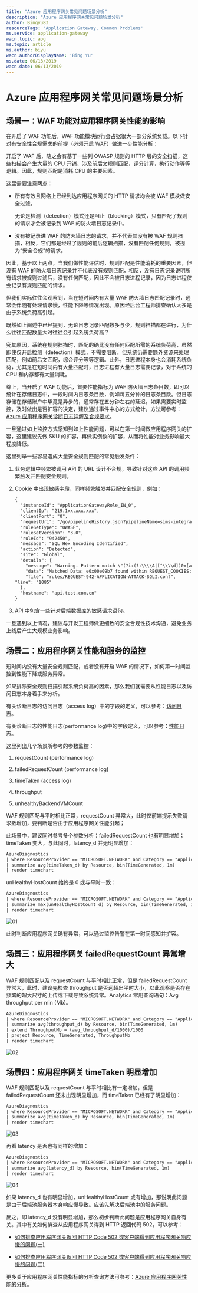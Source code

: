 ```yaml
---
title: "Azure 应用程序网关常见问题场景分析"
description: "Azure 应用程序网关常见问题场景分析"
author: Bingyu83
resourceTags: 'Application Gateway, Common Problems'
ms.service: application-gateway
wacn.topic: aog
ms.topic: article
ms.author: biyu
wacn.authorDisplayName: 'Bing Yu'
ms.date: 06/13/2019
wacn.date: 06/13/2019
---
```


# Azure 应用程序网关常见问题场景分析

## 场景一：WAF 功能对应用程序网关性能的影响

在开启了 WAF 功能后，WAF 功能模块运行会占据很大一部分系统负载。以下针对有安全性合规需求的前提（必须开启 WAF）做进一步性能分析：

开启了 WAF 后，随之会有基于一些列 OWASP 规则的 HTTP 层的安全扫描，这些扫描会产生大量的 CPU 开销，涉及前后文规则匹配，评分计算，执行动作等等逻辑。因此，规则匹配是消耗 CPU 的主要因素。

这里需要注意两点：

* 所有有效且网络上已经到达应用程序网关的 HTTP 请求均会被 WAF 模块做安全过滤。

    无论是检测（detection）模式还是阻止（blocking）模式，只有匹配了规则的请求才会被记录到 WAF 的防火墙日志记录中。

* 没有被记录进 WAF 的防火墙日志的请求，并不代表其没有被 WAF 规则扫描，相反，它们都是经过了规则的前后逻辑扫描，没有匹配任何规则，被视为“安全合规”的请求。

因此，基于以上两点，当我们做性能评估时，规则匹配是性能消耗的重要因素，但没有 WAF 的防火墙日志记录并不代表没有规则匹配，相反，没有日志记录说明所有请求被规则过滤后，没有任何匹配，因此不会被日志进程记录，因为日志进程仅会记录有规则匹配的请求。

但我们实际往往会观察到，当在短时间内有大量 WAF 防火墙日志匹配记录时，通常会伴随有处理请求慢，性能下降等情况出现。原因经后台工程师排查确认大多是由于系统负荷高引起。

既然如上阐述中已经提到，无论日志记录匹配数多与少，规则扫描都在进行，为什么往往匹配数量大时往往会引起系统负荷高？

究其原因，系统在规则扫描时，匹配的确比没有任何匹配所需的系统负荷高，虽然即使仅开启检测（detection）模式，不需要阻断，但系统仍需要额外资源来处理匹配，例如前后文匹配，综合评分等等逻辑。此外，日志进程本身也会消耗系统负荷，尤其是在短时间内有大量匹配时，日志进程有大量日志需要记录，对于系统的 CPU 和内存都有大量消耗。

综上，当开启了 WAF 功能后，首要性能指标为 WAF 防火墙日志条目数，即可以统计在存储日志中，一段时间内日志条目数，例如每五分钟的日志条目数。但日志存储在存储账户中毕竟是异步的，通常存在五分钟左右的延迟。如果需要实时监控，及时做出是否扩容的决定，建议通过事件中心的方式统计。方法可参考：[Azure 应用程序网关诊断日志详解及合规要求](https://docs.azure.cn/zh-cn/application-gateway/aog-application-gateway-diagnostic-log-details-and-compliance-requirements)。

一旦通过如上监控方式感知到如上性能问题，可以在第一时间做应用程序网关的扩容，这里建议先做 SKU 的扩容，再做实例数的扩容，从而将性能对业务影响最大程度降低。

这里列举一些容易造成大量安全规则匹配的常见触发条件：

1. 业务逻辑中频繁被调用 API 的 URL 设计不合规，导致针对这些 API 的调用频繁触发并匹配安全规则。

2. Cookie 中出现敏感字段，同样频繁触发并匹配安全规则，例如：

    ```xml
    {
      "instanceId": "ApplicationGatewayRole_IN_0",
      "clientIp": "219.1xx.xxx.xxx",
      "clientPort": "0",
      "requestUri": "/go/pipelineHistory.json?pipelineName=sims-integration-master",
      "ruleSetType": "OWASP",
      "ruleSetVersion": "3.0",
      "ruleId": "942450",
      "message": "SQL Hex Encoding Identified",
      "action": "Detected",
      "site": "Global",
      "details": {
        "message": "Warning. Pattern match \"(?i:(?:\\\\A|[^\\\\d])0x[a-f\\\\d]{3,}[a-f\\\\d]*)+\" at REQUEST_COOKIES:JSESSIONID.",
        "data": "Matched Data: e0x00e09b7 found within REQUEST_COOKIES:JSESSIONID: node0x00e09b7gkafqim8699b2xkw44438.node0",
        "file": "rules/REQUEST-942-APPLICATION-ATTACK-SQLI.conf",
    "line": "1085"
      },
      "hostname": "api.test.com.cn"
    }
    ```

3. API 中包含一些针对后端数据库的敏感请求语句。

一旦遇到以上情况，建议与开发工程师做更细致的安全合规性技术沟通，避免业务上线后产生大规模业务影响。

## 场景二：应用程序网关性能和服务的监控

短时间内没有大量安全规则匹配，或者没有开启 WAF 的情况下，如何第一时间监控到性能下降或服务异常。

如果排除安全规则扫描引起系统负荷高的因素，那么我们就需要从性能日志以及访问日志本身着手来分析。

有关诊断日志的访问日志（access log）中的字段的定义，可以参考：[访问日志](https://docs.azure.cn/zh-cn/application-gateway/application-gateway-diagnostics#access-log)。

有关诊断日志的性能日志(performance log)中的字段定义，可以参考：[性能日志](https://docs.azure.cn/zh-cn/application-gateway/application-gateway-diagnostics#performance-log)。

这里列出几个场景所参考的参数监控：

1. requestCount (performance log)

2. failedRequestCount (performance log)

3. timeTaken (access log)

4. throughput

5. unhealthyBackendVMCount

WAF 规则匹配与平时相比正常，requestCount 异常大，此时仅前端提示失败请求数增加，要判断是否由于应用程序网关性能引起；

此场景中，建议同时参考多个参数分析：failedRequestCount 也有明显增加；timeTaken 变大，与此同时，latency_d 并无明显增加：

```xml
AzureDiagnostics
| where ResourceProvider == "MICROSOFT.NETWORK" and Category == "ApplicationGatewayAccessLog"
| summarize avg(timeTaken_d) by Resource, bin(TimeGenerated, 1m)
| render timechart
```

unHealthyHostCount 始终是 0 或与平时一致：

```xml
AzureDiagnostics
| where ResourceProvider == "MICROSOFT.NETWORK" and Category == "ApplicationGatewayPerformanceLog"
| summarize max(unHealthyHostCount_d) by Resource, bin(TimeGenerated, 1m)
| render timechart
```

![01](media/aog-application-gateway-analysis-of-common-problems-scenarios/01.png "01")

此时判断应用程序网关确有异常，可以通过监控告警在第一时间感知并扩容。

## 场景三：应用程序网关 failedRequestCount 异常增大

WAF 规则匹配以及 requestCount 与平时相比正常，但是 failedRequestCount 异常大，此时，建议先检查 throughput 是否远超出平时大小，以此观察是否存在频繁的超大尺寸的上传或下载导致系统异常。Analytics 常用查询语句：Avg throughput per min (Mb)。

```xml
AzureDiagnostics
| where ResourceProvider == "MICROSOFT.NETWORK" and Category == "ApplicationGatewayPerformanceLog"
| summarize avg(throughput_d) by Resource, bin(TimeGenerated, 1m)
| extend ThroughputMb = (avg_throughput_d/1000)/1000
| project Resource, TimeGenerated, ThroughputMb
| render timechart
```

![02](media/aog-application-gateway-analysis-of-common-problems-scenarios/02.png "02")

## 场景四：应用程序网关 timeTaken 明显增加

WAF 规则匹配以及 requestCount 与平时相比有一定增加，但是 failedRequestCount 还未出现明显增加，而 timeTaken 已经有了明显增加：

```xml
AzureDiagnostics
| where ResourceProvider == "MICROSOFT.NETWORK" and Category == "ApplicationGatewayAccessLog"
| summarize avg(timeTaken_d) by Resource, bin(TimeGenerated, 1m)
| render timechart
```

![03](media/aog-application-gateway-analysis-of-common-problems-scenarios/03.png "03")

再看 latency 是否也有同样的增加：

```xml
AzureDiagnostics
| where ResourceProvider == "MICROSOFT.NETWORK" and Category == "ApplicationGatewayAccessLog"
| summarize avg(latency_d) by Resource, bin(TimeGenerated, 1m)
| render timechart
```

![04](media/aog-application-gateway-analysis-of-common-problems-scenarios/04.png "04")

如果 latency_d 也有明显增加，unHealthyHostCount 或有增加，那说明此问题是由于后端池服务器本身响应慢导致。应该先解决后端池中的服务问题。

反之，即 latency_d 没有明显增加，那么初步判断此问题是应用程序网关自身有关。其中有关如何排查从应用程序网关得到 HTTP 返回代码 502，可以参考：

* [如何排查应用程序网关返回 HTTP Code 502 或客户端得到应用程序网关响应慢的问题(一)](https://docs.azure.cn/zh-cn/articles/azure-operations-guide/application-gateway/aog-application-gateway-qa-web-server-backend-delay)

* [如何排查应用程序网关返回 HTTP Code 502 或客户端得到应用程序网关响应慢的问题(二)](https://docs.azure.cn/zh-cn/articles/azure-operations-guide/application-gateway/aog-application-gateway-qa-web-server-backend-error)

更多关于应用程序网关性能指标的分析查询方法可参考：[Azure 应用程序网关性能的分析](https://docs.azure.cn/zh-cn/application-gateway/aog-application-gateway-analysis-of-performance)。